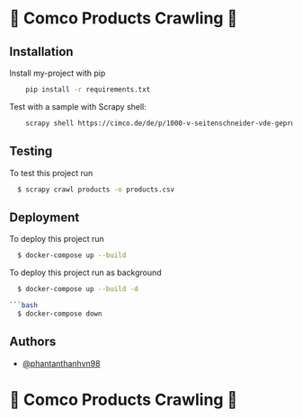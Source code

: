 
# 🎉 Comco Products Crawling 🎉



## Installation

Install my-project with pip

```bash
    pip install -r requirements.txt
```

Test with a sample with Scrapy shell: 
```bash
    scrapy shell https://cimco.de/de/p/1000-v-seitenschneider-vde-gepruft-eingelegtes-gelenk-145-mm-12183053
```
    
## Testing

To test this project run

```bash
  $ scrapy crawl products -o products.csv
```

## Deployment

To deploy this project run

```bash
  $ docker-compose up --build
```
To deploy this project run as background

```bash
  $ docker-compose up --build -d

```bash
  $ docker-compose down
```


## Authors


- [@phantanthanhvn98](https://www.github.com/phantanthanhvn98)


# 🎉 Comco Products Crawling 🎉
